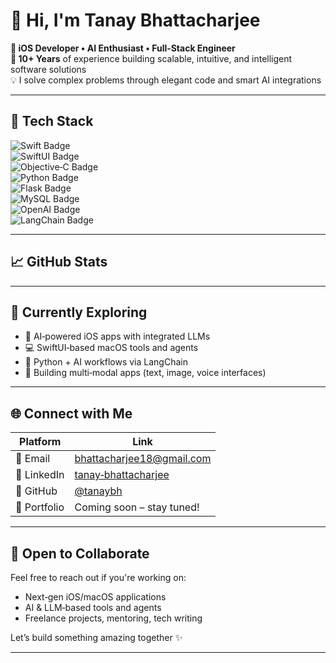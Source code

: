 # 👋 Hi, I'm Tanay Bhattacharjee

**🚀 iOS Developer • AI Enthusiast • Full‑Stack Engineer**  
**🔧 10+ Years** of experience building scalable, intuitive, and intelligent software solutions  
💡 I solve complex problems through elegant code and smart AI integrations

---

## 💼 Tech Stack

![Swift Badge](https://img.shields.io/badge/Swift‑5‑orange?logo=swift)  
![SwiftUI Badge](https://img.shields.io/badge/SwiftUI‑Framework‑teal?logo=swift)  
![Objective‑C Badge](https://img.shields.io/badge/Objective--C‑legacy‑blue?logo=apple)  
![Python Badge](https://img.shields.io/badge/Python‑3‑blue?logo=python)  
![Flask Badge](https://img.shields.io/badge/Flask‑micro‑grey?logo=flask)  
![MySQL Badge](https://img.shields.io/badge/MySQL‑Database‑blue?logo=mysql)  
![OpenAI Badge](https://img.shields.io/badge/OpenAI‑API‑purple?logo=openai)  
![LangChain Badge](https://img.shields.io/badge/LangChain‑LLM‑red?logo=langchain)

---

## 📈 GitHub Stats

<!-- START_SECTION:linkedin_statistics -->

<!-- END_SECTION:linkedin_statistics -->

<!-- START_SECTION:github_stats -->

<!-- END_SECTION:github_stats -->

---

## 🎯 Currently Exploring

- 🚀 AI‑powered iOS apps with integrated LLMs  
- 💻 SwiftUI‑based macOS tools and agents  
- 🤖 Python + AI workflows via LangChain  
- 🧩 Building multi‑modal apps (text, image, voice interfaces)

---

## 🌐 Connect with Me

| Platform     | Link                                            |
|--------------|-------------------------------------------------|
| 💼 Email     | [bhattacharjee18@gmail.com](mailto:bhattacharjee18@gmail.com) |
| 🔗 LinkedIn  | [tanay‑bhattacharjee](https://www.linkedin.com/in/tanay-bhattacharjee) |
| 🐙 GitHub    | [@tanaybh](https://github.com/tanaybh)         |
| 🌱 Portfolio | Coming soon – stay tuned!                       |

---

## 🤝 Open to Collaborate

Feel free to reach out if you're working on:
- Next‑gen iOS/macOS applications
- AI & LLM‑based tools and agents
- Freelance projects, mentoring, tech writing

Let’s build something amazing together ✨

---
